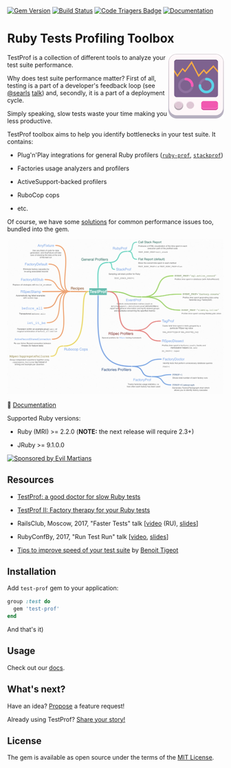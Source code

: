 [![Gem Version](https://badge.fury.io/rb/test-prof.svg)](https://rubygems.org/gems/test-prof) [![Build Status](https://travis-ci.org/palkan/test-prof.svg?branch=master)](https://travis-ci.org/palkan/test-prof) [![Code Triagers Badge](https://www.codetriage.com/palkan/test-prof/badges/users.svg)](https://www.codetriage.com/palkan/test-prof)
[![Documentation](https://img.shields.io/badge/docs-link-brightgreen.svg)](https://test-prof.evilmartians.io)

# Ruby Tests Profiling Toolbox

<img align="right" height="150" width="129"
     title="TestProf logo" src="./docs/assets/images/logo.svg">

TestProf is a collection of different tools to analyze your test suite performance.

Why does test suite performance matter? First of all, testing is a part of a developer's feedback loop (see [@searls](https://github.com/searls) [talk](https://vimeo.com/145917204)) and, secondly, it is a part of a deployment cycle.

Simply speaking, slow tests waste your time making you less productive.

TestProf toolbox aims to help you identify bottlenecks in your test suite. It contains:

- Plug'n'Play integrations for general Ruby profilers ([`ruby-prof`](https://github.com/ruby-prof/ruby-prof), [`stackprof`](https://github.com/tmm1/stackprof))

- Factories usage analyzers and profilers

- ActiveSupport-backed profilers

- RuboCop cops

- etc.

Of course, we have some [solutions](https://test-prof.evilmartians.io/#/?id=recipes) for common performance issues too, bundled into the gem.

[![](./docs/assets/images/coggle.png)](http://bit.ly/test-prof-map)

📑 [Documentation](https://test-prof.evilmartians.io)

Supported Ruby versions:

- Ruby (MRI) >= 2.2.0 (**NOTE:** the next release will require 2.3+)

- JRuby >= 9.1.0.0

<a href="https://evilmartians.com/">
<img src="https://evilmartians.com/badges/sponsored-by-evil-martians.svg" alt="Sponsored by Evil Martians" width="236" height="54"></a>

## Resources

- [TestProf: a good doctor for slow Ruby tests](https://evilmartians.com/chronicles/testprof-a-good-doctor-for-slow-ruby-tests)

- [TestProf II: Factory therapy for your Ruby tests](https://evilmartians.com/chronicles/testprof-2-factory-therapy-for-your-ruby-tests-rspec-minitest)

- RailsClub, Moscow, 2017, "Faster Tests" talk [[video](https://www.youtube.com/watch?v=8S7oHjEiVzs) (RU), [slides](https://speakerdeck.com/palkan/railsclub-moscow-2017-faster-tests)]

- RubyConfBy, 2017, "Run Test Run" talk [[video](https://www.youtube.com/watch?v=q52n4p0wkIs), [slides](https://speakerdeck.com/palkan/rubyconfby-minsk-2017-run-test-run)]

- [Tips to improve speed of your test suite](https://medium.com/appaloosa-store-engineering/tips-to-improve-speed-of-your-test-suite-8418b485205c) by [Benoit Tigeot](https://github.com/benoittgt)

## Installation

Add `test-prof` gem to your application:

```ruby
group :test do
  gem 'test-prof'
end
```

And that's it)

## Usage

Check out our [docs][].

## What's next?

Have an idea? [Propose](https://github.com/palkan/test-prof/issues/new) a feature request!

Already using TestProf? [Share your story!](https://github.com/palkan/test-prof/issues/73)

## License

The gem is available as open source under the terms of the [MIT License](http://opensource.org/licenses/MIT).

[docs]: https://test-prof.evilmartians.io
